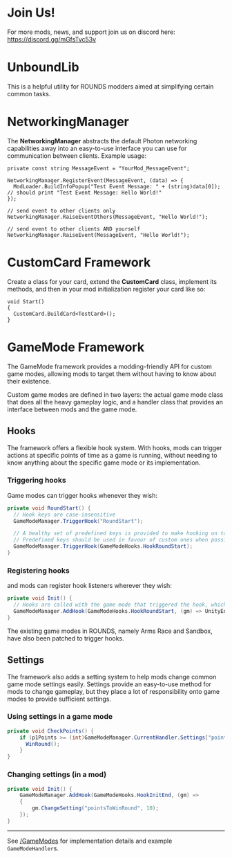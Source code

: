 # Join Us!
For more mods, news, and support join us on discord here: https://discord.gg/mGfsTvc53v

# UnboundLib
This is a helpful utility for ROUNDS modders aimed at simplifying certain common tasks.

# NetworkingManager
The **NetworkingManager** abstracts the default Photon networking capabilities away into an easy-to-use interface you can use for communication between clients.
Example usage:
	
	private const string MessageEvent = "YourMod_MessageEvent";

	NetworkingManager.RegisterEvent(MessageEvent, (data) => {
	  ModLoader.BuildInfoPopup("Test Event Message: " + (string)data[0]);    // should print "Test Event Message: Hello World!"
	});

	// send event to other clients only
	NetworkingManager.RaiseEventOthers(MessageEvent, "Hello World!");
	
	// send event to other clients AND yourself
	NetworkingManager.RaiseEvent(MessageEvent, "Hello World!");

# CustomCard Framework
Create a class for your card, extend the **CustomCard** class, implement its methods, and then in your mod initialization register your card like so:

  	void Start()
  	{
	  CustomCard.BuildCard<TestCard>();
  	}

# GameMode Framework
The GameMode framework provides a modding-friendly API for custom game modes, allowing mods to target them without having to know about their existence.

Custom game modes are defined in two layers: the actual game mode class that does all the heavy gameplay logic, and a handler class that provides an interface
between mods and the game mode.

## Hooks
The framework offers a flexible hook system. With hooks, mods can trigger actions at specific points of time as a game is running, without needing to know
anything about the specific game mode or its implementation.

### Triggering hooks
Game modes can trigger hooks whenever they wish:

```csharp
private void RoundStart() {
  // Hook keys are case-insensitive
  GameModeManager.TriggerHook("RoundStart");

  // A healthy set of predefined keys is provided to make hooking on to them easier.
  // Predefined keys should be used in favour of custom ones when possible.
  GameModeManager.TriggerHook(GameModeHooks.HookRoundStart);
}
```

### Registering hooks
and mods can register hook listeners wherever they wish:

```csharp
private void Init() {
  // Hooks are called with the game mode that triggered the hook, which is always the currently active game mode
  GameModeManager.AddHook(GameModeHooks.HookRoundStart, (gm) => UnityEngine.Debug.Log(gm.Name));
}
```

The existing game modes in ROUNDS, namely Arms Race and Sandbox, have also been patched to trigger hooks.

## Settings
The framework also adds a setting system to help mods change common game mode settings easily. Settings provide an easy-to-use method for mods to change gameplay,
but they place a lot of responsibility onto game modes to provide sufficient settings.

### Using settings in a game mode

```csharp
private void CheckPoints() {
	if (p1Points >= (int)GameModeManager.CurrentHandler.Settings["pointsToWinRound"]) {
	  WinRound();
	}
}
```

### Changing settings (in a mod)

```csharp
private void Init() {
	GameModeManager.AddHook(GameModeHooks.HookInitEnd, (gm) =>
	{
		gm.ChangeSetting("pointsToWinRound", 10);
	});
}
```

---

See [/GameModes](./GameModes) for implementation details and example `GameModeHandler`s.
